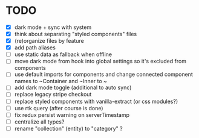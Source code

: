 # TODO

- [x] dark mode + sync with system
- [x] think about separating "styled components" files
- [x] (re)organize files by feature
- [x] add path aliases
- [ ] use static data as fallback when offline
- [ ] move dark mode from hook into global settings so it's excluded from components
- [ ] use default imports for components and change connected component names to
      ~Container and ~Inner to ~
- [ ] add dark mode toggle (additional to auto sync)
- [ ] replace legacy stripe checkout
- [ ] replace styled components with vanilla-extract (or css modules?)
- [ ] use rtk query (after course is done)
- [ ] fix redux persist warning on serverTimestamp
- [ ] centralize all types?
- [ ] rename "collection" (entity) to "category" ?
